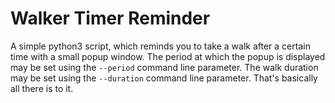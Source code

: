 # Walker Timer Reminder

A simple python3 script, which reminds you to take a walk after a certain time with a small popup window.
The period at which the popup is displayed may be set using the `--period` command line parameter.
The walk duration may be set using the `--duration` command line parameter.
That's basically all there is to it.
